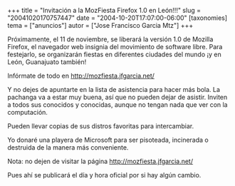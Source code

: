 +++
title = "Invitación a la MozFiesta Firefox 1.0 en León!!!"
slug = "20041020170757447"
date = "2004-10-20T17:07:00-06:00"
[taxonomies]
tema = ["anuncios"]
autor = ["Jose Francisco Garcia Mtz"]
+++

Próximamente, el 11 de noviembre, se liberará la versión 1.0 de Mozilla
Firefox, el navegador web insignia del movimiento de software libre.
Para festejarlo, se organizarán fiestas en diferentes ciudades del mundo
¡y en León, Guanajuato también!

Infórmate de todo en <http://mozfiesta.jfgarcia.net/>

<!-- more -->
Y no dejes de apuntarte en la lista de asistencia para hacer más bola.
La pachanga va a estar muy buena, así que no pueden dejar de asistir.
Inviten a todos sus conocidos y conocidas, aunque no tengan nada que ver
con la computación.

Pueden llevar copias de sus distros favoritas para intercambiar.

Yo donaré una playera de Microsoft para ser pisoteada, incinerada o
destruida de la manera más conveniente.

Nota: no dejen de visitar la página <http://mozfiesta.jfgarcia.net/>

Pues ahí se publicará el día y hora oficial por si hay algún cambio.
